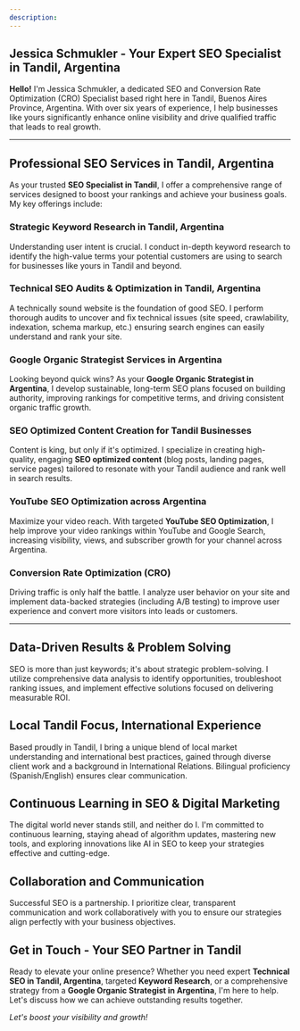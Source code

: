 ```yaml
---
description: 
---
```


## Jessica Schmukler - Your Expert SEO Specialist in Tandil, Argentina

**Hello!** I'm Jessica Schmukler, a dedicated SEO and Conversion Rate Optimization (CRO) Specialist based right here in Tandil, Buenos Aires Province, Argentina. With over six years of experience, I help businesses like yours significantly enhance online visibility and drive qualified traffic that leads to real growth.

---

## Professional SEO Services in Tandil, Argentina

As your trusted **SEO Specialist in Tandil**, I offer a comprehensive range of services designed to boost your rankings and achieve your business goals. My key offerings include:

### Strategic Keyword Research in Tandil, Argentina
Understanding user intent is crucial. I conduct in-depth keyword research to identify the high-value terms your potential customers are using to search for businesses like yours in Tandil and beyond.

### Technical SEO Audits & Optimization in Tandil, Argentina
A technically sound website is the foundation of good SEO. I perform thorough audits to uncover and fix technical issues (site speed, crawlability, indexation, schema markup, etc.) ensuring search engines can easily understand and rank your site.

### Google Organic Strategist Services in Argentina
Looking beyond quick wins? As your **Google Organic Strategist in Argentina**, I develop sustainable, long-term SEO plans focused on building authority, improving rankings for competitive terms, and driving consistent organic traffic growth.

### SEO Optimized Content Creation for Tandil Businesses
Content is king, but only if it's optimized. I specialize in creating high-quality, engaging **SEO optimized content** (blog posts, landing pages, service pages) tailored to resonate with your Tandil audience and rank well in search results.

### YouTube SEO Optimization across Argentina
Maximize your video reach. With targeted **YouTube SEO Optimization**, I help improve your video rankings within YouTube and Google Search, increasing visibility, views, and subscriber growth for your channel across Argentina.

### Conversion Rate Optimization (CRO)
Driving traffic is only half the battle. I analyze user behavior on your site and implement data-backed strategies (including A/B testing) to improve user experience and convert more visitors into leads or customers.

---

## Data-Driven Results & Problem Solving

SEO is more than just keywords; it's about strategic problem-solving. I utilize comprehensive data analysis to identify opportunities, troubleshoot ranking issues, and implement effective solutions focused on delivering measurable ROI.

## Local Tandil Focus, International Experience

Based proudly in Tandil, I bring a unique blend of local market understanding and international best practices, gained through diverse client work and a background in International Relations. Bilingual proficiency (Spanish/English) ensures clear communication.

## Continuous Learning in SEO & Digital Marketing

The digital world never stands still, and neither do I. I'm committed to continuous learning, staying ahead of algorithm updates, mastering new tools, and exploring innovations like AI in SEO to keep your strategies effective and cutting-edge.

## Collaboration and Communication

Successful SEO is a partnership. I prioritize clear, transparent communication and work collaboratively with you to ensure our strategies align perfectly with your business objectives.

## Get in Touch - Your SEO Partner in Tandil

Ready to elevate your online presence? Whether you need expert **Technical SEO in Tandil, Argentina**, targeted **Keyword Research**, or a comprehensive strategy from a **Google Organic Strategist in Argentina**, I'm here to help. Let's discuss how we can achieve outstanding results together.

_Let's boost your visibility and growth!_